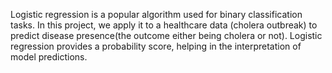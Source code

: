 Logistic regression is a popular algorithm used for binary classification tasks. In this project, we apply it to a healthcare data (cholera outbreak) to predict disease presence(the outcome either being cholera or not). Logistic regression provides a probability score, helping in the interpretation of model predictions.

